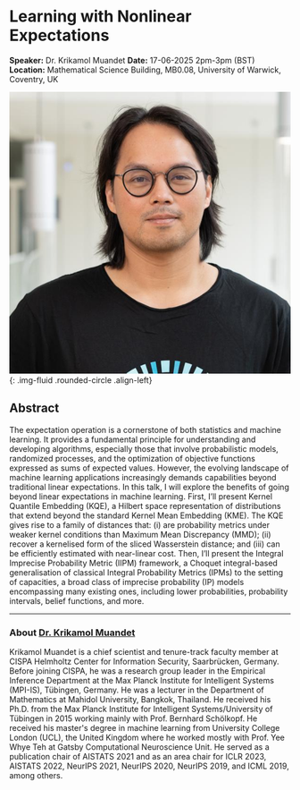 # Learning with Nonlinear Expectations

**Speaker:** Dr. Krikamol Muandet
**Date:** 17-06-2025 2pm-3pm (BST)
**Location:** Mathematical Science Building, MB0.08, University of Warwick, Coventry, UK


![Dr. Krikamol Muandet](/assets/img/kr_mu.jpg){: .img-fluid .rounded-circle .align-left}

## Abstract

The expectation operation is a cornerstone of both statistics and machine learning. It provides a fundamental principle for understanding and developing algorithms, especially those that involve probabilistic models, randomized processes, and the optimization of objective functions expressed as sums of expected values. However, the evolving landscape of machine learning applications increasingly demands capabilities beyond traditional linear expectations. In this talk, I will explore the benefits of going beyond linear expectations in machine learning. First, I’ll present Kernel Quantile Embedding (KQE), a Hilbert space representation of distributions that extend beyond the standard Kernel Mean Embedding (KME). The KQE gives rise to a family of distances that: (i) are probability metrics under weaker kernel conditions than Maximum Mean Discrepancy (MMD); (ii) recover a kernelised form of the sliced Wasserstein distance; and (iii) can be efficiently estimated with near-linear cost. Then, I’ll present the Integral Imprecise Probability Metric (IIPM) framework, a Choquet integral-based generalisation of classical Integral Probability Metrics (IPMs) to the setting of capacities, a broad class of imprecise probability (IP) models encompassing many existing ones, including lower probabilities, probability intervals, belief functions, and more.

---

### About [Dr. Krikamol Muandet](https://www.krikamol.org)


Krikamol Muandet is a chief scientist and tenure-track faculty member at CISPA Helmholtz Center for Information Security, Saarbrücken, Germany. Before joining CISPA, he was a research group leader in the Empirical Inference Department at the Max Planck Institute for Intelligent Systems (MPI-IS), Tübingen, Germany. He was a lecturer in the Department of Mathematics at Mahidol University, Bangkok, Thailand. He received his Ph.D. from the Max Planck Institute for Intelligent Systems/University of Tübingen in 2015 working mainly with Prof. Bernhard Schölkopf. He received his master's degree in machine learning from University College London (UCL), the United Kingdom where he worked mostly with Prof. Yee Whye Teh at Gatsby Computational Neuroscience Unit. He served as a publication chair of AISTATS 2021 and as an area chair for ICLR 2023, AISTATS 2022, NeurIPS 2021, NeurIPS 2020, NeurIPS 2019, and ICML 2019, among others.
